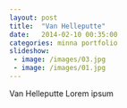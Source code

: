 ```yaml
---
layout: post
title:  "Van Helleputte"
date:   2014-02-10 00:35:00
categories: minna portfolio
slideshow:
 - image: /images/03.jpg
 - image: /images/01.jpg
---
```


Van Helleputte Lorem ipsum